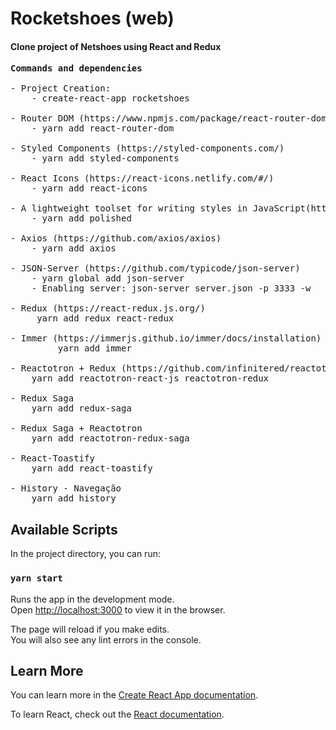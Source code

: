 # Rocketshoes (web)

#### Clone project of Netshoes using React and Redux

<pre>
<strong>Commands and dependencies</strong>

- Project Creation:
	- create-react-app rocketshoes

- Router DOM (https://www.npmjs.com/package/react-router-dom)
	- yarn add react-router-dom

- Styled Components (https://styled-components.com/)
	- yarn add styled-components

- React Icons (https://react-icons.netlify.com/#/)
	- yarn add react-icons

- A lightweight toolset for writing styles in JavaScript(https://github.com/styled-components/polished)
	- yarn add polished

- Axios (https://github.com/axios/axios)
	- yarn add axios

- JSON-Server (https://github.com/typicode/json-server)
	- yarn global add json-server
	- Enabling server: json-server server.json -p 3333 -w

- Redux (https://react-redux.js.org/)
	 yarn add redux react-redux
	
- Immer (https://immerjs.github.io/immer/docs/installation)
         yarn add immer
	 
- Reactotron + Redux (https://github.com/infinitered/reactotron/blob/master/docs/plugin-redux.md)
    yarn add reactotron-react-js reactotron-redux
    
- Redux Saga
    yarn add redux-saga

- Redux Saga + Reactotron
    yarn add reactotron-redux-saga

- React-Toastify
    yarn add react-toastify

- History - Navegação
    yarn add history
</pre>

## Available Scripts

In the project directory, you can run:

### `yarn start`

Runs the app in the development mode.<br />
Open [http://localhost:3000](http://localhost:3000) to view it in the browser.

The page will reload if you make edits.<br />
You will also see any lint errors in the console.

## Learn More

You can learn more in the [Create React App documentation](https://facebook.github.io/create-react-app/docs/getting-started).

To learn React, check out the [React documentation](https://reactjs.org/).
